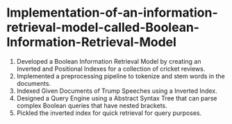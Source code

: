 # Implementation-of-an-information-retrieval-model-called-Boolean-Information-Retrieval-Model
1. Developed a Boolean Information Retrieval Model by creating an Inverted and Positional Indexes for a collection of cricket reviews. 
2. Implemented a preprocessing pipeline to tokenize and stem words in the documents.
3. Indexed Given Documents of Trump Speeches using a Inverted Index.
4. Designed a Query Engine using a Abstract Syntax Tree that can parse complex Boolean queries that have nested brackets.
5. Pickled the inverted index for quick retrieval for query purposes.
